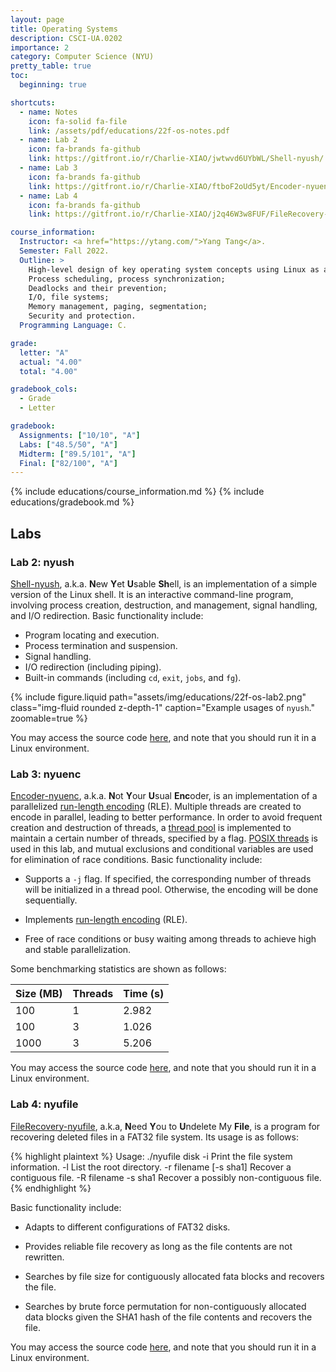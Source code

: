 ```yaml
---
layout: page
title: Operating Systems
description: CSCI-UA.0202
importance: 2
category: Computer Science (NYU)
pretty_table: true
toc:
  beginning: true

shortcuts:
  - name: Notes
    icon: fa-solid fa-file
    link: /assets/pdf/educations/22f-os-notes.pdf
  - name: Lab 2
    icon: fa-brands fa-github
    link: https://gitfront.io/r/Charlie-XIAO/jwtwvd6UYbWL/Shell-nyush/
  - name: Lab 3
    icon: fa-brands fa-github
    link: https://gitfront.io/r/Charlie-XIAO/ftboF2oUd5yt/Encoder-nyuenc/
  - name: Lab 4
    icon: fa-brands fa-github
    link: https://gitfront.io/r/Charlie-XIAO/j2q46W3w8FUF/FileRecovery-nyufile/

course_information:
  Instructor: <a href="https://ytang.com/">Yang Tang</a>.
  Semester: Fall 2022.
  Outline: >
    High-level design of key operating system concepts using Linux as an example;
    Process scheduling, process synchronization;
    Deadlocks and their prevention;
    I/O, file systems;
    Memory management, paging, segmentation;
    Security and protection.
  Programming Language: C.

grade:
  letter: "A"
  actual: "4.00"
  total: "4.00"

gradebook_cols:
  - Grade
  - Letter

gradebook:
  Assignments: ["10/10", "A"]
  Labs: ["48.5/50", "A"]
  Midterm: ["89.5/101", "A"]
  Final: ["82/100", "A"]
---
```


{% include educations/course_information.md %}
{% include educations/gradebook.md %}

## Labs

### Lab 2: nyush

[Shell-nyush](https://gitfront.io/r/Charlie-XIAO/jwtwvd6UYbWL/Shell-nyush/), a.k.a. **N**ew **Y**et **U**sable **Sh**ell, is an implementation of a simple version of the Linux shell. It is an interactive command-line program, involving process creation, destruction, and management, signal handling, and I/O redirection. Basic functionality include:

- Program locating and execution.
- Process termination and suspension.
- Signal handling.
- I/O redirection (including piping).
- Built-in commands (including `cd`, `exit`, `jobs`, and `fg`).

<div class="row mt-3">
  <div class="col-sm mt-3 mt-md-0">
    {% include figure.liquid
      path="assets/img/educations/22f-os-lab2.png"
      class="img-fluid rounded z-depth-1"
      caption="Example usages of <code>nyush</code>."
      zoomable=true
    %}
  </div>
</div>

You may access the source code [here](https://gitfront.io/r/Charlie-XIAO/jwtwvd6UYbWL/Shell-nyush/), and note that you should run it in a Linux environment.

### Lab 3: nyuenc

[Encoder-nyuenc](https://gitfront.io/r/Charlie-XIAO/ftboF2oUd5yt/Encoder-nyuenc/), a.k.a. **N**ot **Y**our **U**sual **Enc**oder, is an implementation of a parallelized [run-length encoding](https://en.wikipedia.org/wiki/Run-length_encoding) (RLE). Multiple threads are created to encode in parallel, leading to better performance. In order to avoid frequent creation and destruction of threads, a [thread pool](https://en.wikipedia.org/wiki/Thread_pool) is implemented to maintain a certain number of threads, specified by a flag. [POSIX threads](https://en.wikipedia.org/wiki/Pthreads) is used in this lab, and mutual exclusions and conditional variables are used for elimination of race conditions. Basic functionality include:

- Supports a `-j` flag. If specified, the corresponding number of threads will be initialized in a thread pool. Otherwise, the encoding will be done sequentially.

- Implements [run-length encoding](https://en.wikipedia.org/wiki/Run-length_encoding) (RLE).

- Free of race conditions or busy waiting among threads to achieve high and stable parallelization.

Some benchmarking statistics are shown as follows:

<p>
  <table data-toggle="table" data-classes="table table-hover table-sm">
    <thead>
      <tr>
        <th>Size (MB)</th>
        <th>Threads</th>
        <th>Time (s)</th>
      </tr>
    </thead>
    <tbody>
      <tr>
        <td>100</td>
        <td>1</td>
        <td>2.982</td>
      </tr>
      <tr>
        <td>100</td>
        <td>3</td>
        <td>1.026</td>
      </tr>
      <tr>
        <td>1000</td>
        <td>3</td>
        <td>5.206</td>
      </tr>
    </tbody>
  </table>
</p>

You may access the source code [here](https://gitfront.io/r/Charlie-XIAO/ftboF2oUd5yt/Encoder-nyuenc/), and note that you should run it in a Linux environment.

### Lab 4: nyufile

[FileRecovery-nyufile](https://gitfront.io/r/Charlie-XIAO/j2q46W3w8FUF/FileRecovery-nyufile/), a.k.a, **N**eed **Y**ou to **U**ndelete My **File**, is a program for recovering deleted files in a FAT32 file system. Its usage is as follows:

{% highlight plaintext %}
Usage: ./nyufile disk <options>
-i Print the file system information.
-l List the root directory.
-r filename [-s sha1] Recover a contiguous file.
-R filename -s sha1 Recover a possibly non-contiguous file.
{% endhighlight %}

Basic functionality include:

- Adapts to different configurations of FAT32 disks.

- Provides reliable file recovery as long as the file contents are not rewritten.

- Searches by file size for contiguously allocated fata blocks and recovers the file.

- Searches by brute force permutation for non-contiguously allocated data blocks given the SHA1 hash of the file contents and recovers the file.

You may access the source code [here](https://gitfront.io/r/Charlie-XIAO/j2q46W3w8FUF/FileRecovery-nyufile/), and note that you should run it in a Linux environment.
